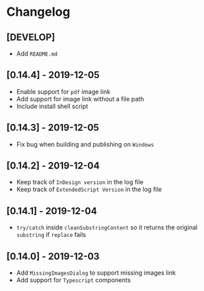 # Changelog
## [DEVELOP]
- Add `README.md`
  
## [0.14.4] - 2019-12-05
- Enable support for `pdf` image link
- Add support for image link without a file path
- Include install shell script

## [0.14.3] - 2019-12-05
- Fix bug when building and publishing on `Windows`
  
## [0.14.2] - 2019-12-04
- Keep track of `InDesign version` in the log file 
- Keep track of `ExtendedScript Version` in the log file
  
## [0.14.1] - 2019-12-04
- `try/catch` inside `cleanSubstringContent` so it returns the original `substring` if `replace` fails

## [0.14.0] - 2019-12-03
- Add `MissingImagesDialog` to support missing images link
- Add support for `Typescript` components